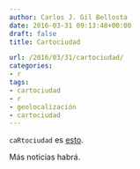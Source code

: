 ```yaml
---
author: Carlos J. Gil Bellosta
date: 2016-03-31 09:13:48+00:00
draft: false
title: Cartociudad

url: /2016/03/31/cartociudad/
categories:
- r
tags:
- cartociudad
- r
- geolocalización
- cartociudad
---
```


`caRtociudad` es [esto](https://github.com/cjgb/caRtociudad).

Más noticias habrá.


